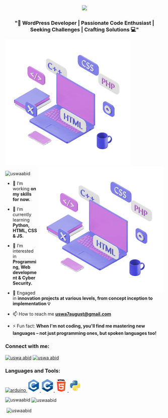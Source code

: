
<h1 align="center">
    <img src="https://readme-typing-svg.herokuapp.com/?font=EB+Garamond&size=35&center=true&vCenter=true&width=500&height=70&duration=3000&pause=3000&lines=Welcome+To+Uswa+Abid's+Profile!;" />
</h1>

<h3 align="center">"🚀 WordPress Developer | Passionate Code Enthusiast | Seeking Challenges | Crafting Solutions 💻"</h3>

<img align="centre" alt="coding" width="400" src="https://github.com/UswaAbid/UswaAbid/blob/main/illustration.gif">

<img align="right" alt="coding" width="400" src="https://github.com/UswaAbid/UswaAbid/blob/main/illustration.gif">


<p align="left"> <img src="https://komarev.com/ghpvc/?username=uswaabid&label=Profile%20views&color=0e75b6&style=flat" alt="uswaabid" /> </p>

- 🔭 I’m working **on my skills for now.**

- 🌱 I’m currently learning **Python, HTML, CSS & JS.**

- 🤝 I’m interested in **Programming, Web development & Cyber Security.**

- 🚀 Engaged in **innovation projects at various levels, from concept inception to implementation 💡**

- 📫 How to reach me **uswa7august@gmail.com**

- ⚡ Fun fact: **When I'm not coding, you'll find me mastering new languages – not just programming ones, but spoken languages too!**

<h3 align="left">Connect with me:</h3>
<p align="left">
<a href="https://linkedin.com/in/uswa abid" target="blank"><img align="center" src="https://raw.githubusercontent.com/rahuldkjain/github-profile-readme-generator/master/src/images/icons/Social/linked-in-alt.svg" alt="uswa abid" height="30" width="40" /></a>
<a href="https://stackoverflow.com/users/uswa abid" target="blank"><img align="center" src="https://raw.githubusercontent.com/rahuldkjain/github-profile-readme-generator/master/src/images/icons/Social/stack-overflow.svg" alt="uswa abid" height="30" width="40" /></a>
</p>

<h3 align="left">Languages and Tools:</h3>
<p align="left"> <a href="https://www.arduino.cc/" target="_blank" rel="noreferrer"> <img src="https://cdn.worldvectorlogo.com/logos/arduino-1.svg" alt="arduino" width="40" height="40"/> </a> <a href="https://www.cprogramming.com/" target="_blank" rel="noreferrer"> <img src="https://raw.githubusercontent.com/devicons/devicon/master/icons/c/c-original.svg" alt="c" width="40" height="40"/> </a> <a href="https://www.w3schools.com/cpp/" target="_blank" rel="noreferrer"> <img src="https://raw.githubusercontent.com/devicons/devicon/master/icons/cplusplus/cplusplus-original.svg" alt="cplusplus" width="40" height="40"/> </a> <a href="https://www.w3.org/html/" target="_blank" rel="noreferrer"> <img src="https://raw.githubusercontent.com/devicons/devicon/master/icons/html5/html5-original-wordmark.svg" alt="html5" width="40" height="40"/> </a> <a href="https://www.python.org" target="_blank" rel="noreferrer"> <img src="https://raw.githubusercontent.com/devicons/devicon/master/icons/python/python-original.svg" alt="python" width="40" height="40"/> </a> </p>

<p><img align="left" src="https://github-readme-stats.vercel.app/api/top-langs?username=uswaabid&theme=dark&show_icons=true&locale=en&layout=compact" alt="uswaabid" /></p>

<p>&nbsp;<img align="center" src="https://github-readme-stats.vercel.app/api?username=uswaabid&theme=dark&show_icons=true&locale=en" alt="uswaabid" /></p>

<p>&nbsp;<img align="center" src="https://github-readme-streak-stats.herokuapp.com/?user=uswaabid&theme=dark" alt="uswaabid" /></p>
